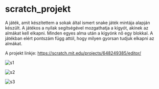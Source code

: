# scratch_projekt

A játék, amit készítettem a sokak által ismert snake játék mintája alapján készült. A játékos a nyilak segítségével mozgathatja a kígyót, akinek az almákat kell elkapni. Minden egyes alma után a kígyónk nő egy blokkal. A játékban elért pontszám függ attól, hogy milyen gyorsan tudjuk elkapni az almákat.

A projekt linkje: https://scratch.mit.edu/projects/648249385/editor/


![s1](https://user-images.githubusercontent.com/100319699/156032328-949a558a-4ad0-473d-813d-a088e0b58eb1.png)

![s2](https://user-images.githubusercontent.com/100319699/156032383-45d2e342-8853-482c-b186-bf036d97c313.png)

![s3](https://user-images.githubusercontent.com/100319699/156037558-d101cf75-cc7e-408e-bc73-4be40d2c44da.png)

